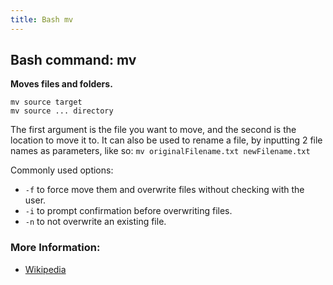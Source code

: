 ```yaml
---
title: Bash mv
---
```


## Bash command: mv

**Moves files and folders.**

```
mv source target
mv source ... directory
```

The first argument is the file you want to move, and the second is the location to move it to. It can also be used to rename a file, by inputting 2 file names as parameters, like so: `mv originalFilename.txt newFilename.txt`

Commonly used options:
- `-f` to force move them and overwrite files without checking with the user.
- `-i` to prompt confirmation before overwriting files.
- `-n` to not overwrite an existing file.
### More Information:
* [Wikipedia](https://en.wikipedia.org/wiki/Mv)
